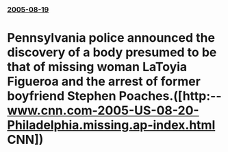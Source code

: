 ### [2005-08-19](/news/2005/08/19/index.md)

#  Pennsylvania police announced the discovery of a body presumed to be that of missing woman LaToyia Figueroa and the arrest of former boyfriend Stephen Poaches.([http:--www.cnn.com-2005-US-08-20-Philadelphia.missing.ap-index.html CNN])



